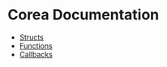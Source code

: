 # Corea Documentation
* [Structs](/structs.md)
* [Functions](/functions.md)
* [Callbacks](/callbacks.md)
